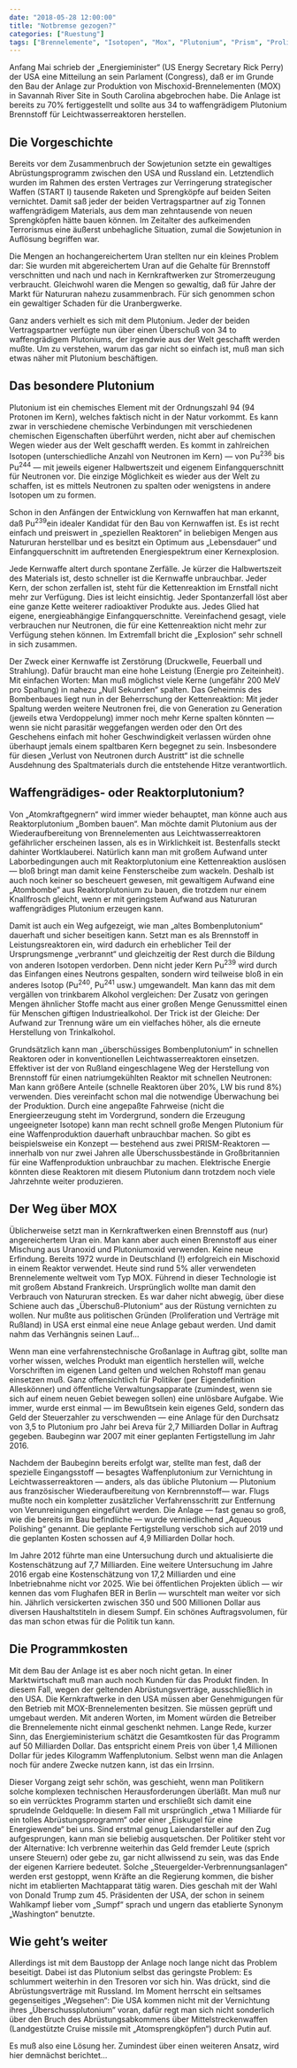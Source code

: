 ```yaml
---
date: "2018-05-28 12:00:00"
title: "Notbremse gezogen?"
categories: ["Ruestung"]
tags: ["Brennelemente", "Isotopen", "Mox", "Plutonium", "Prism", "Proliferation", "Terrorismus"]
---
```


Anfang Mai schrieb der „Energieminister“ (US Energy Secretary Rick Perry) der USA eine Mitteilung an sein Parlament (Congress), daß er im Grunde den Bau der Anlage zur Produktion von Mischoxid-Brennelementen (MOX) in Savannah River Site in South Carolina abgebrochen habe. Die Anlage ist bereits zu 70% fertiggestellt und sollte aus 34 to waffengrädigem Plutonium Brennstoff für Leichtwasserreaktoren herstellen.


## Die Vorgeschichte

Bereits vor dem Zusammenbruch der Sowjetunion setzte ein gewaltiges Abrüstungsprogramm zwischen den USA und Russland ein. Letztendlich wurden im Rahmen des ersten Vertrages zur Verringerung strategischer Waffen (START I) tausende Raketen und Sprengköpfe auf beiden Seiten vernichtet. Damit saß jeder der beiden Vertragspartner auf zig Tonnen waffengrädigem Materials, aus dem man zehntausende von neuen Sprengköpfen hätte bauen können. Im Zeitalter des aufkeimenden Terrorismus eine äußerst unbehagliche Situation, zumal die Sowjetunion in Auflösung begriffen war.

Die Mengen an hochangereichertem Uran stellten nur ein kleines Problem dar: Sie wurden mit abgereichertem Uran auf die Gehalte für Brennstoff verschnitten und nach und nach in Kernkraftwerken zur Stromerzeugung verbraucht. Gleichwohl waren die Mengen so gewaltig, daß für Jahre der Markt für Natururan nahezu zusammenbrach. Für sich genommen schon ein gewaltiger Schaden für die Uranbergwerke.

Ganz anders verhielt es sich mit dem Plutonium. Jeder der beiden Vertragspartner verfügte nun über einen Überschuß von 34 to waffengrädigem Plutoniums, der irgendwie aus der Welt geschafft werden mußte. Um zu verstehen, warum das gar nicht so einfach ist, muß man sich etwas näher mit Plutonium beschäftigen.


## Das besondere Plutonium

Plutonium ist ein chemisches Element mit der Ordnungszahl 94 (94 Protonen im Kern), welches faktisch nicht in der Natur vorkommt. Es kann zwar in verschiedene chemische Verbindungen mit verschiedenen chemischen Eigenschaften überführt werden, nicht aber auf chemischen Wegen wieder aus der Welt geschafft werden. Es kommt in zahlreichen Isotopen (unterschiedliche Anzahl von Neutronen im Kern) — von Pu<sup>236</sup> bis Pu<sup>244</sup> — mit jeweils eigener Halbwertszeit und eigenem Einfangquerschnitt für Neutronen vor. Die einzige Möglichkeit es wieder aus der Welt zu schaffen, ist es mittels Neutronen zu spalten oder wenigstens in andere Isotopen um zu formen.

Schon in den Anfängen der Entwicklung von Kernwaffen hat man erkannt, daß Pu<sup>239</sup>ein idealer Kandidat für den Bau von Kernwaffen ist. Es ist recht einfach und preiswert in „speziellen Reaktoren“ in beliebigen Mengen aus Natururan herstellbar und es besitzt ein Optimum aus „Lebensdauer“ und Einfangquerschnitt im auftretenden Energiespektrum einer Kernexplosion.

Jede Kernwaffe altert durch spontane Zerfälle. Je kürzer die Halbwertszeit des Materials ist, desto schneller ist die Kernwaffe unbrauchbar. Jeder Kern, der schon zerfallen ist, steht für die Kettenreaktion im Ernstfall nicht mehr zur Verfügung. Dies ist leicht einsichtig. Jeder Spontanzerfall löst aber eine ganze Kette weiterer radioaktiver Produkte aus. Jedes Glied hat eigene, energieabhängige Einfangquerschnitte. Vereinfachend gesagt, viele verbrauchen nur Neutronen, die für eine Kettenreaktion nicht mehr zur Verfügung stehen können. Im Extremfall bricht die „Explosion“ sehr schnell in sich zusammen.

Der Zweck einer Kernwaffe ist Zerstörung (Druckwelle, Feuerball und Strahlung). Dafür braucht man eine hohe Leistung (Energie pro Zeiteinheit). Mit einfachen Worten: Man muß möglichst viele Kerne (ungefähr 200 MeV pro Spaltung) in nahezu „Null Sekunden“ spalten. Das Geheimnis des Bombenbaues liegt nun in der Beherrschung der Kettenreaktion: Mit jeder Spaltung werden weitere Neutronen frei, die von Generation zu Generation (jeweils etwa Verdoppelung) immer noch mehr Kerne spalten könnten — wenn sie nicht parasitär weggefangen werden oder den Ort des Geschehens einfach mit hoher Geschwindigkeit verlassen würden ohne überhaupt jemals einem spaltbaren Kern begegnet zu sein. Insbesondere für diesen „Verlust von Neutronen durch Austritt“ ist die schnelle Ausdehnung des Spaltmaterials durch die entstehende Hitze verantwortlich.


## Waffengrädiges- oder Reaktorplutonium?

Von „Atomkraftgegnern“ wird immer wieder behauptet, man könne auch aus Reaktorplutonium „Bomben bauen“. Man möchte damit Plutonium aus der Wiederaufbereitung von Brennelementen aus Leichtwasserreaktoren gefährlicher erscheinen lassen, als es in Wirklichkeit ist. Bestenfalls steckt dahinter Wortklauberei. Natürlich kann man mit großem Aufwand unter Laborbedingungen auch mit Reaktorplutonium eine Kettenreaktion auslösen — bloß bringt man damit keine Fensterscheibe zum wackeln. Deshalb ist auch noch keiner so bescheuert gewesen, mit gewaltigem Aufwand eine „Atombombe“ aus Reaktorplutonium zu bauen, die trotzdem nur einem Knallfrosch gleicht, wenn er mit geringstem Aufwand aus Natururan waffengrädiges Plutonium erzeugen kann.

Damit ist auch ein Weg aufgezeigt, wie man „altes Bombenplutonium“ dauerhaft und sicher beseitigen kann. Setzt man es als Brennstoff in Leistungsreaktoren ein, wird dadurch ein erheblicher Teil der Ursprungsmenge „verbrannt“ und gleichzeitig der Rest durch die Bildung von anderen Isotopen verdorben. Denn nicht jeder Kern Pu<sup>239</sup> wird durch das Einfangen eines Neutrons gespalten, sondern wird teilweise bloß in ein anderes Isotop (Pu<sup>240</sup>, Pu<sup>241</sup> usw.) umgewandelt. Man kann das mit dem vergällen von trinkbarem Alkohol vergleichen: Der Zusatz von geringen Mengen ähnlicher Stoffe macht aus einer großen Menge Genussmittel einen für Menschen giftigen Industriealkohol. Der Trick ist der Gleiche: Der Aufwand zur Trennung wäre um ein vielfaches höher, als die erneute Herstellung von Trinkalkohol.

Grundsätzlich kann man „überschüssiges Bombenplutonium&#8220; in schnellen Reaktoren oder in konventionellen Leichtwasserreaktoren einsetzen. Effektiver ist der von Rußland eingeschlagene Weg der Herstellung von Brennstoff für einen natriumgekühlten Reaktor mit schnellen Neutronen: Man kann größere Anteile (schnelle Reaktoren über 20%, LW bis rund 8%) verwenden. Dies vereinfacht schon mal die notwendige Überwachung bei der Produktion. Durch eine angepaßte Fahrweise (nicht die Energieerzeugung steht im Vordergrund, sondern die Erzeugung ungeeigneter Isotope) kann man recht schnell große Mengen Plutonium für eine Waffenproduktion dauerhaft unbrauchbar machen. So gibt es beispielsweise ein Konzept — bestehend aus zwei PRISM-Reaktoren — innerhalb von nur zwei Jahren alle Überschussbestände in Großbritannien für eine Waffenproduktion unbrauchbar zu machen. Elektrische Energie könnten diese Reaktoren mit diesem Plutonium dann trotzdem noch viele Jahrzehnte weiter produzieren.


## Der Weg über MOX

Üblicherweise setzt man in Kernkraftwerken einen Brennstoff aus (nur) angereichertem Uran ein. Man kann aber auch einen Brennstoff aus einer Mischung aus Uranoxid und Plutoniumoxid verwenden. Keine neue Erfindung. Bereits 1972 wurde in Deutschland (!) erfolgreich ein Mischoxid in einem Reaktor verwendet. Heute sind rund 5% aller verwendeten Brennelemente weltweit vom Typ MOX. Führend in dieser Technologie ist mit großem Abstand Frankreich. Ursprünglich wollte man damit den Verbrauch von Natururan strecken. Es war daher nicht abwegig, über diese Schiene auch das „Überschuß-Plutonium“ aus der Rüstung vernichten zu wollen. Nur mußte aus politischen Gründen (Proliferation und Verträge mit Rußland) in USA erst einmal eine neue Anlage gebaut werden. Und damit nahm das Verhängnis seinen Lauf…

Wenn man eine verfahrenstechnische Großanlage in Auftrag gibt, sollte man vorher wissen, welches Produkt man eigentlich herstellen will, welche Vorschriften im eigenen Land gelten und welchen Rohstoff man genau einsetzen muß. Ganz offensichtlich für Politiker (per Eigendefinition Alleskönner) und öffentliche Verwaltungsapparate (zumindest, wenn sie sich auf einem neuen Gebiet bewegen sollen) eine unlösbare Aufgabe. Wie immer, wurde erst einmal — im Bewußtsein kein eigenes Geld, sondern das Geld der Steuerzahler zu verschwenden — eine Anlage für den Durchsatz von 3,5 to Plutonium pro Jahr bei Areva für 2,7 Milliarden Dollar in Auftrag gegeben. Baubeginn war 2007 mit einer geplanten Fertigstellung im Jahr 2016.

Nachdem der Baubeginn bereits erfolgt war, stellte man fest, daß der spezielle Eingangsstoff — besagtes Waffenplutonium zur Vernichtung in Leichtwasserreaktoren — anders, als das übliche Plutonium — Plutonium aus französischer Wiederaufbereitung von Kernbrennstoff— war. Flugs mußte noch ein kompletter zusätzlicher Verfahrensschritt zur Entfernung von Verunreinigungen eingeführt werden. Die Anlage — fast genau so groß, wie die bereits im Bau befindliche — wurde verniedlichend „Aqueous Polishing“ genannt. Die geplante Fertigstellung verschob sich auf 2019 und die geplanten Kosten schossen auf 4,9 Milliarden Dollar hoch.

Im Jahre 2012 führte man eine Untersuchung durch und aktualisierte die Kostenschätzung auf 7,7 Milliarden. Eine weitere Untersuchung im Jahre 2016 ergab eine Kostenschätzung von 17,2 Milliarden und eine Inbetriebnahme nicht vor 2025. Wie bei öffentlichen Projekten üblich — wir kennen das vom Flughafen BER in Berlin — wurschtelt man weiter vor sich hin. Jährlich versickerten zwischen 350 und 500 Millionen Dollar aus diversen Haushaltstiteln in diesem Sumpf. Ein schönes Auftragsvolumen, für das man schon etwas für die Politik tun kann.


## Die Programmkosten

Mit dem Bau der Anlage ist es aber noch nicht getan. In einer Marktwirtschaft muß man auch noch Kunden für das Produkt finden. In diesem Fall, wegen der geltenden Abrüstungsverträge, ausschließlich in den USA. Die Kernkraftwerke in den USA müssen aber Genehmigungen für den Betrieb mit MOX-Brennelementen besitzen. Sie müssen geprüft und umgebaut werden. Mit anderen Worten, im Moment würden die Betreiber die Brennelemente nicht einmal geschenkt nehmen. Lange Rede, kurzer Sinn, das Energieministerium schätzt die Gesamtkosten für das Programm auf 50 Milliarden Dollar. Das entspricht einem Preis von über 1,4 Millionen Dollar für jedes Kilogramm Waffenplutonium. Selbst wenn man die Anlagen noch für andere Zwecke nutzen kann, ist das ein Irrsinn.

Dieser Vorgang zeigt sehr schön, was geschieht, wenn man Politikern solche komplexen technischen Herausforderungen überläßt. Man muß nur so ein verrücktes Programm starten und erschließt sich damit eine sprudelnde Geldquelle: In diesem Fall mit ursprünglich „etwa 1 Milliarde für ein tolles Abrüstungsprogramm“ oder einer „Eiskugel für eine Energiewende“ bei uns. Sind erstmal genug Laiendarsteller auf den Zug aufgesprungen, kann man sie beliebig ausquetschen. Der Politiker steht vor der Alternative: Ich verbrenne weiterhin das Geld fremder Leute (sprich unsere Steuern) oder gebe zu, gar nicht allwissend zu sein, was das Ende der eigenen Karriere bedeutet. Solche „Steuergelder-Verbrennungsanlagen“ werden erst gestoppt, wenn Kräfte an die Regierung kommen, die bisher nicht im etablierten Machtapparat tätig waren. Dies geschah mit der Wahl von Donald Trump zum 45. Präsidenten der USA, der schon in seinem Wahlkampf lieber vom „Sumpf“ sprach und ungern das etablierte Synonym „Washington“ benutzte.


## Wie geht’s weiter

Allerdings ist mit dem Baustopp der Anlage noch lange nicht das Problem beseitigt. Dabei ist das Plutonium selbst das geringste Problem: Es schlummert weiterhin in den Tresoren vor sich hin. Was drückt, sind die Abrüstungsverträge mit Russland. Im Moment herrscht ein seltsames gegenseitiges „Wegsehen“: Die USA kommen nicht mit der Vernichtung ihres „Überschussplutonium&#8220; voran, dafür regt man sich nicht sonderlich über den Bruch des Abrüstungsabkommens über Mittelstreckenwaffen (Landgestützte Cruise missile mit „Atomsprengköpfen“) durch Putin auf.

Es muß also eine Lösung her. Zumindest über einen weiteren Ansatz, wird hier demnächst berichtet…

